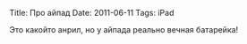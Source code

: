 Title: Про айпад
Date: 2011-06-11
Tags: iPad

<div class="text">Это какойто анрил, но у айпада реально вечная батарейка!</div>